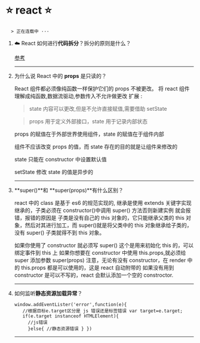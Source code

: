 # :star: react :star:

      > 正在连载中 ···

1.  :cloud: React 如何进行**代码拆分**？拆分的原则是什么？

    [参考](https://github.com/haizlin/fe-interview/issues/931)

    ***

2.  为什么说 React 中的 **props** 是只读的？

    React 组件都必须像纯函数一样保护它们的 props 不被更改。
    将 react 组件理解成纯函数,数据流驱动,参数传入不允许做更改
    扩展 :

    > state 内容可以更改,但是不允许直接赋值,需要借助 setState

    > props 用于定义外部接口，state 用于记录内部状态

    props 的赋值在于外部世界使用组件，state 的赋值在于组件内部

    组件不应该改变 props 的值，而 state 存在的目的就是让组件来修改的

    state 只能在 constructor 中设置默认值

    setState 修改 state 的值是异步的

    ***

3.  **super()**和 **super(props)**有什么区别？

    react 中的 class 是基于 es6 的规范实现的, 继承是使用 extends 关键字实现继承的，子类必须在 constructor()中调用 super() 方法否则新建实例
    就会报错，报错的原因是 子类是没有自己的 this 对象的，它只能继承父类的 this 对象，然后对其进行加工，而 super()就是将父类中的 this 对象继承给子类的，没有 super() 子类就得不到 this 对象。

    如果你使用了 constructor 就必须写 super() 这个是用来初始化 this 的，可以绑定事件到 this 上
    如果你想要在 constructor 中使用 this.props,就必须给 super 添加参数 super(props)
    注意，无论有没有 constructor，在 render 中的 this.props 都是可以使用的，这是 react 自动附带的
    如果没有用到 constructor 是可以不写的，react 会默认添加一个空的 constroctor.

    ***

4.  如何监听**静态资源加载异常**？

    ```
    window.addEventLister('error',function(e){
       //根据目标e.target区分是 js 错误还是标签错误 var target=e.target;
       if(e.target instanceof HTMLElement){
         //js错误
         }else{ //静态资源错误 } })
    ```

    ***

